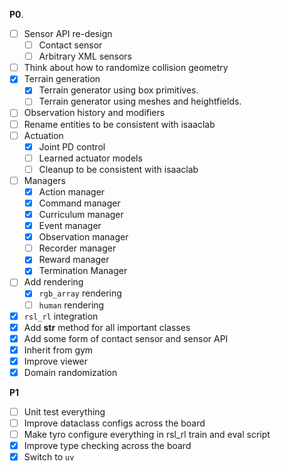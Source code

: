 **P0**.

- [ ] Sensor API re-design
  - [ ] Contact sensor
  - [ ] Arbitrary XML sensors
- [ ] Think about how to randomize collision geometry
- [x] Terrain generation
  - [x] Terrain generator using box primitives.
  - [ ] Terrain generator using meshes and heightfields.
- [ ] Observation history and modifiers
- [ ] Rename entities to be consistent with isaaclab
- [ ] Actuation
  - [x] Joint PD control
  - [ ] Learned actuator models
  - [ ] Cleanup to be consistent with isaaclab
- [ ] Managers
  - [x] Action manager
  - [x] Command manager
  - [x] Curriculum manager
  - [x] Event manager
  - [x] Observation manager
  - [ ] Recorder manager
  - [x] Reward manager
  - [x] Termination Manager
- [ ] Add rendering
  - [x] `rgb_array` rendering
  - [ ] `human` rendering
- [x] `rsl_rl` integration
- [x] Add __str__ method for all important classes
- [x] Add some form of contact sensor and sensor API
- [x] Inherit from gym
- [x] Improve viewer
- [x] Domain randomization

**P1**

- [ ] Unit test everything
- [ ] Improve dataclass configs across the board
- [ ] Make tyro configure everything in rsl_rl train and eval script
- [x] Improve type checking across the board
- [x] Switch to `uv`
